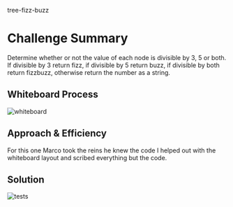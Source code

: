 tree-fizz-buzz

# Challenge Summary

 Determine whether or not the value of each node is divisible by 3, 5 or both. If divisible by 3 return fizz, if divisible by 5 return buzz, if divisible by both return fizzbuzz, otherwise return the number as a string.

## Whiteboard Process

![whiteboard](assets/tree-fizz-buzz.png)

## Approach & Efficiency

For this one Marco took the reins he knew the code I helped out with the whiteboard layout and scribed everything but the code.

## Solution

![tests](assets/test-tree.png)

